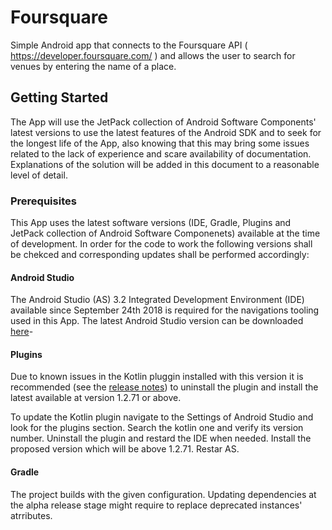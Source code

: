 # Foursquare
Simple Android app that connects to the Foursquare API ( https://developer.foursquare.com/ ) and allows the user to search for venues by entering the name of a place.

## Getting Started

The App will use the JetPack collection of Android Software Components' latest versions to use the latest features of the Android SDK and to seek for the longest life of the App, also knowing that this may bring some issues related to the lack of experience and scare availability of documentation. Explanations of the solution will be added in this document to a reasonable level of detail.

### Prerequisites

This App uses the latest software versions (IDE, Gradle, Plugins and JetPack collection of Android Software Componenets) available at the time of development. In order for the code to work the following versions shall be chekced and corresponding updates shall be performed accordingly:

#### Android Studio

The Android Studio (AS) 3.2 Integrated Development Environment (IDE) available since September 24th 2018 is required for the navigations tooling used in this App. The latest Android Studio version can be downloaded [here](https://developer.android.com/studio/)- 

#### Plugins

Due to known issues in the Kotlin pluggin installed with this version it is recommended (see the [release notes](https://androidstudio.googleblog.com/2018/09/android-studio-32-available-in-stable.html)) to uninstall the plugin and install the latest available at version 1.2.71 or above.

To update the Kotlin plugin navigate to the Settings of Android Studio and look for the plugins section. Search the kotlin one and verify its version number. Uninstall the plugin and restard the IDE when needed. Install the proposed version which will be above 1.2.71. Restar AS.

#### Gradle

The project builds with the given configuration. Updating dependencies at the alpha release stage might require to replace deprecated instances' atrributes.

